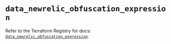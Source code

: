 # `data_newrelic_obfuscation_expression`

Refer to the Terraform Registry for docs: [`data_newrelic_obfuscation_expression`](https://registry.terraform.io/providers/newrelic/newrelic/3.42.0/docs/data-sources/obfuscation_expression).
